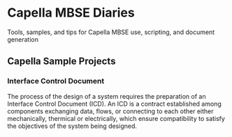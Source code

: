 # Capella MBSE Diaries
Tools, samples, and tips for Capella MBSE use, scripting, and document generation

## Capella Sample Projects

### Interface Control Document
The process of the design of a system requires the preparation of an Interface Control
Document (ICD). An ICD is a contract established among components exchanging data, flows, or connecting to each other either mechanically, thermical or electrically, which ensure 
compatibility to satisfy the objectives of the system being designed.

